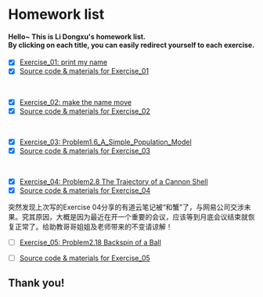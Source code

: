 # Homework list
#### Hello~  This is Li Dongxu's homework list.</br>By clicking on each title, you can easily redirect yourself to each exercise.

- [x] [Exercise_01: print my name](https://github.com/SoBeautifulRabbit/computational_physics_N2015301510021/tree/master/Exercise_01-%20print%20my%20name/README.md)
- [x] [Source code & materials for Exercise_01](https://github.com/SoBeautifulRabbit/computational_physics_N2015301510021/tree/master/Exercise_01-%20print%20my%20name)
</br>

- [x] [Exercise_02: make the name move](http://note.youdao.com/noteshare?id=2572a6ddbd67dd5ebe7779f438d5549c)
- [x] [Source code & materials for Exercise_02](https://github.com/SoBeautifulRabbit/computational_physics_N2015301510021/tree/master/Exercise_02-%20make%20the%20name%20move)
</br>

- [x] [Exercise_03: Problem1.6_A_Simple_Population_Model](http://note.youdao.com/noteshare?id=71be9b3147f8de35a7c83403fef3e943&sub=WEB8bf24e1af4dfb745d86be0a4d67ba03d)
- [x] [Source code & materials for Exercise_03](https://github.com/SoBeautifulRabbit/computational_physics_N2015301510021/tree/master/Exercise_03-Problem1.6_A_Simple_Population_Model)
</br>

- [x] [Exercise_04: Problem2.8 The Trajectory of a Cannon Shell](http://note.youdao.com/noteshare?id=d8570f0c5be621e06123c8d967340d87&sub=35B1B418669344A2B25E4FAA5A8EFAC5)
- [x] [Source code & materials for Exercise_04](https://github.com/SoBeautifulRabbit/computational_physics_N2015301510021/tree/master/Exercise_04-%20Problem2.8_The_Trajectory_of_a_Cannon_Shell)

突然发现上次写的Exercise 04分享的有道云笔记被“和蟹”了，与网易公司交涉未果。究其原因，大概是因为最近在开一个重要的会议，应该等到月底会议结束就恢复正常了。给助教哥哥姐姐及老师带来的不变请谅解！

- [ ] [Exercise_05: Problem2.18 Backspin of a Ball](http:)
- [ ] [Source code & materials for Exercise_05](https://)



## Thank you!
